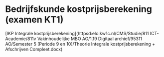 # Bedrijfskunde kostprijsberekening (examen KT1)

[IKP Integrale kostprijsberekening](httpsd:elo.kw1c.nl/CMS/Studie/811 ICT-Academie/811v Vakinhoudelijke MBO  AO/1.19 Digitaal archief/95311 AO/Semester 5 [Periode 9 en 10]/Theorie Integrale kostprijsberekening + Afschrijven Compleet.docx)





